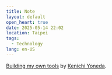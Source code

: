 ```yaml
---
title: Note
layout: default
open_heart: true
date: 2025-05-14 22:02
location: Taipei
tags: 
  - Technology
lang: en-US
---
```


[Building my own tools](https://kyndinfo.notion.site/Building-my-own-tools-d541104c76474674a57d54c069f92466) by [Kenichi Yoneda](https://www.kynd.info).
